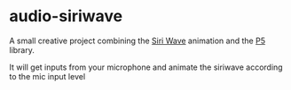 # audio-siriwave

A small creative project combining the [Siri Wave](https://github.com/kopiro/siriwave) animation and the [P5](https://p5js.org/) library.

It will get inputs from your microphone and animate the siriwave according to the mic input level